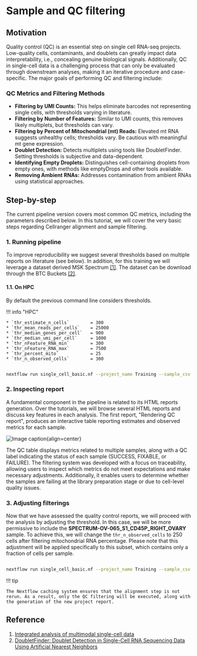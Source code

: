 # Sample and QC filtering

## Motivation

Quality control (QC) is an essential step on single cell RNA-seq projects. Low-quality cells, contaminants, and doublets can greatly impact data interpretability, i.e., concealing genuine biological signals. Additionally, QC in single-cell data is a challenging process that can only be evaluated through downstream analyses, making it an iterative procedure and case-specific. The major goals of performing QC and filtering include:

### QC Metrics and Filtering Methods

* **Filtering by UMI Counts:** This helps eliminate barcodes not representing single cells, with thresholds varying in literature.
* **Filtering by Number of Features:** Similar to UMI counts, this removes likely multiplets, but thresholds can vary.
* **Filtering by Percent of Mitochondrial (mt) Reads:** Elevated mt RNA suggests unhealthy cells; thresholds vary. Be cautious with meaningful mt gene expression.
* **Doublet Detection:** Detects multiplets using tools like DoubletFinder. Setting thresholds is subjective and data-dependent.
* **Identifying Empty Droplets:** Distinguishes cell-containing droplets from empty ones, with methods like emptyDrops and other tools available.
* **Removing Ambient RNAs:** Addresses contamination from ambient RNAs using statistical approaches.

## Step-by-step

The current pipeline version covers most common QC metrics, including the parameters described below. In this tutorial, we will cover the very basic steps regarding Cellranger alignment and sample filtering.

### 1. Running pipeline

To improve reproducibility we suggest several thresholds based on multiple reports on literature (see below). In addition, for this training we will leverage a dataset derived MSK Spectrum [[1]](https://www.nature.com/articles/s41586-022-05496-1). The dataset can be download through the BTC Buckets [[2]]().

#### 1.1. On HPC

By default the previous command line considers thresholds.

!!! info "HPC"

    * `thr_estimate_n_cells`        = 300
    * `thr_mean_reads_per_cells`    = 25000
    * `thr_median_genes_per_cell`   = 900
    * `thr_median_umi_per_cell`     = 1000
    * `thr_nFeature_RNA_min`        = 300
    * `thr_nFeature_RNA_max`        = 7500
    * `thr_percent_mito`            = 25
    * `thr_n_observed_cells`        = 300

```{.bash .copy}

nextflow run single_cell_basic.nf --project_name Training --sample_csv sample_table.csv --meta_data meta_data.csv --cancer_type Ovarian -resume -profile seadragon

```

### 2. Inspecting report

A fundamental component in the pipeline is related to its HTML reports generation. Over the tutorials, we will browse several HTML reports and discuss key features in each analysis. The first report, "Rendering QC report", produces an interactive table reporting estimates and observed metrics for each sample.

![Image caption](report-table.png){align=center}

The QC table displays metrics related to multiple samples, along with a QC label indicating the status of each sample (SUCCESS, FIXABLE, or FAILURE). The filtering system was developed with a focus on traceability, allowing users to inspect which metrics do not meet expectations and make necessary adjustments. Additionally, it enables users to determine whether the samples are failing at the library preparation stage or due to cell-level quality issues.

### 3. Adjusting filterings

Now that we have assessed the quality control reports, we will proceed with the analysis by adjusting the threshold. In this case, we will be more permissive to include the **SPECTRUM-OV-065_S1_CD45P_RIGHT_OVARY** sample. To achieve this, we will change the `thr_n_observed_cells` to 250 cells after filtering mitochondrial RNA percentage. Please note that this adjustment will be applied specifically to this subset, which contains only a fraction of cells per sample.

```{.bash .copy}

nextflow run single_cell_basic.nf --project_name Training --sample_csv sample_table.csv --meta_data meta_data.csv --cancer_type Ovarian --thr_n_observed_cells 250 -resume -profile seadragon

```

!!! tip

    The Nextflow caching system ensures that the alignment step is not rerun. As a result, only the QC filtering will be executed, along with the generation of the new project report.

## Reference

1. [Integrated analysis of multimodal single-cell data](https://www.sciencedirect.com/science/article/pii/S0092867421005833?via%3Dihub)
2. [DoubletFinder: Doublet Detection in Single-Cell RNA Sequencing Data Using Artificial Nearest Neighbors](https://www.sciencedirect.com/science/article/pii/S2405471219300730)